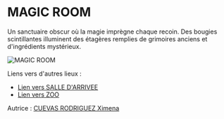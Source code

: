 # MAGIC ROOM 

Un sanctuaire obscur où la magie imprègne chaque recoin. Des bougies scintillantes illuminent des étagères remplies de grimoires anciens et d'ingrédients mystérieux.

![MAGIC ROOM]([https://cdn.clevacances.com/images/locations/35/HLOBRE0351000603/b9.jpg?1612545704](https://images-wixmp-ed30a86b8c4ca887773594c2.wixmp.com/f/617734f0-d067-462d-bafe-1e2ba1854bec/df9mbay-5b1f9771-914e-41f7-ad3c-8db051580a91.jpg?token=eyJ0eXAiOiJKV1QiLCJhbGciOiJIUzI1NiJ9.eyJzdWIiOiJ1cm46YXBwOjdlMGQxODg5ODIyNjQzNzNhNWYwZDQxNWVhMGQyNmUwIiwiaXNzIjoidXJuOmFwcDo3ZTBkMTg4OTgyMjY0MzczYTVmMGQ0MTVlYTBkMjZlMCIsIm9iaiI6W1t7InBhdGgiOiJcL2ZcLzYxNzczNGYwLWQwNjctNDYyZC1iYWZlLTFlMmJhMTg1NGJlY1wvZGY5bWJheS01YjFmOTc3MS05MTRlLTQxZjctYWQzYy04ZGIwNTE1ODBhOTEuanBnIn1dXSwiYXVkIjpbInVybjpzZXJ2aWNlOmZpbGUuZG93bmxvYWQiXX0.Z-mjNtbtk6WALmDggITUlYEIXGAj7SZaN1ntvRkhfEs)https://images-wixmp-ed30a86b8c4ca887773594c2.wixmp.com/f/617734f0-d067-462d-bafe-1e2ba1854bec/df9mbay-5b1f9771-914e-41f7-ad3c-8db051580a91.jpg?token=eyJ0eXAiOiJKV1QiLCJhbGciOiJIUzI1NiJ9.eyJzdWIiOiJ1cm46YXBwOjdlMGQxODg5ODIyNjQzNzNhNWYwZDQxNWVhMGQyNmUwIiwiaXNzIjoidXJuOmFwcDo3ZTBkMTg4OTgyMjY0MzczYTVmMGQ0MTVlYTBkMjZlMCIsIm9iaiI6W1t7InBhdGgiOiJcL2ZcLzYxNzczNGYwLWQwNjctNDYyZC1iYWZlLTFlMmJhMTg1NGJlY1wvZGY5bWJheS01YjFmOTc3MS05MTRlLTQxZjctYWQzYy04ZGIwNTE1ODBhOTEuanBnIn1dXSwiYXVkIjpbInVybjpzZXJ2aWNlOmZpbGUuZG93bmxvYWQiXX0.Z-mjNtbtk6WALmDggITUlYEIXGAj7SZaN1ntvRkhfEs)

Liens vers d'autres lieux :

- [Lien vers SALLE D'ARRIVEE](SALLE-D-ARRIVEE.md)
- [Lien vers ZOO](ZOO.md)

Autrice : [CUEVAS RODRIGUEZ Ximena](https://github.com/xicuevasro)
